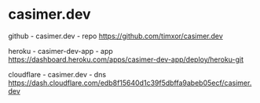 # casimer.dev

github - casimer.dev - repo
https://github.com/timxor/casimer.dev

heroku - casimer-dev-app - app
https://dashboard.heroku.com/apps/casimer-dev-app/deploy/heroku-git

cloudflare - casimer.dev - dns
https://dash.cloudflare.com/edb8f15640d1c39f5dbffa9abeb05ecf/casimer.dev


